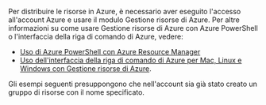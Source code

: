 
Per distribuire le risorse in Azure, è necessario aver eseguito l'accesso all'account Azure e usare il modulo Gestione risorse di Azure. Per altre informazioni su come usare Gestione risorse di Azure con Azure PowerShell o l'interfaccia della riga di comando di Azure, vedere:

* [Uso di Azure PowerShell con Azure Resource Manager](../articles/azure-resource-manager/powershell-azure-resource-manager.md)
* [Uso dell'interfaccia della riga di comando di Azure per Mac, Linux e Windows con Gestione risorse di Azure](../articles/azure-resource-manager/xplat-cli-azure-resource-manager.md).

Gli esempi seguenti presuppongono che nell'account sia già stato creato un gruppo di risorse con il nome specificato. 

